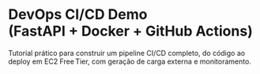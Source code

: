 # DevOps CI/CD Demo (FastAPI + Docker + GitHub Actions)

Tutorial prático para construir um pipeline CI/CD completo, do código ao deploy em EC2 Free Tier, com geração de carga externa e monitoramento.
